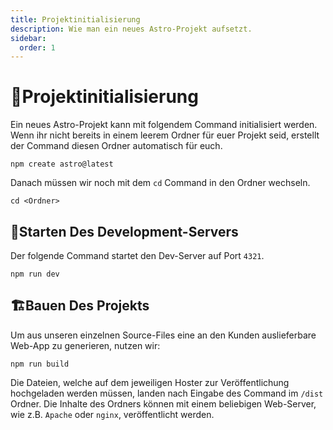 ```yaml
---
title: Projektinitialisierung
description: Wie man ein neues Astro-Projekt aufsetzt.
sidebar:
  order: 1
---
```

# 🚧Projektinitialisierung

Ein neues Astro-Projekt kann mit folgendem Command initialisiert werden. Wenn ihr nicht bereits in einem leerem Ordner für euer Projekt seid, erstellt der Command diesen Ordner automatisch für euch.

```shell
npm create astro@latest
```

Danach müssen wir noch mit dem `cd` Command in den Ordner wechseln.

```shell
cd <Ordner>
```

## 🚀Starten Des Development-Servers

Der folgende Command startet den Dev-Server auf Port `4321`.

```shell
npm run dev
```

## 🏗️Bauen Des Projekts

Um aus unseren einzelnen Source-Files eine an den Kunden auslieferbare Web-App zu generieren, nutzen wir:

```shell
npm run build
```

Die Dateien, welche auf dem jeweiligen Hoster zur Veröffentlichung hochgeladen werden müssen, landen nach Eingabe des Command im `/dist` Ordner. Die Inhalte des Ordners können mit einem beliebigen Web-Server, wie z.B. `Apache` oder `nginx`, veröffentlicht werden.
